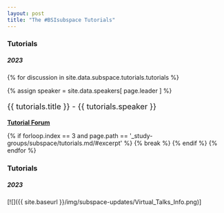 ```yaml
---
layout: post
title: "The #BSIsubspace Tutorials"
---
```


### Tutorials
##### 2023

{% for discussion in site.data.subspace.tutorials.tutorials %}
<div class="text-left people-modal">
    <div class="modal-body">
        <div class="people-details">
            <div class="row">
                <div class="col-md-2 col-sm-2">
                    {% assign speaker = site.data.speakers[ page.leader ] %}
                    <div class="flow-img img-circle people-img" style="background-image: url({{ site.baseurl | append: '/img/people/' | append: discussion.speaker-img }})"></div>
                </div>
                <div class="col-lg-10 col-sm-10 details">
                    <p class="name" style="font-size: 18px"> {{ tutorials.title }} 
                        <span class="position">- {{ tutorials.speaker }}</span>
           </p>
                    <p>
                        <a href="{{ Tutorial Forum }}" target="https://forms.gle/QgTc7Zpcezcrvp1p9 ">
                            <strong>Tutorial Forum</strong>
                        </a>
                    </p>
                </div>
{% if forloop.index == 3 and page.path == '_study-groups/subspace/tutorials.md/#excerpt' %}
{% break %}
<!-- more -->
{% endif %}
{% endfor %}

<!--more-->

### Tutorials
##### 2023
[![]({{ site.baseurl }}/img/subspace-updates/Virtual_Talks_Info.png)]



